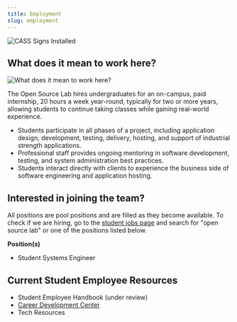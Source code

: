```yaml
---
title: Employment
slug: employment
---
```


![CASS Signs Installed](/images/CASSSignsInstalled.JPG)

## What does it mean to work here?

![What does it mean to work here?](/images/SEQuotesCollage.png#center)

The Open Source Lab hires undergraduates for an on-campus, paid internship, 20 hours a week year-round, typically for
two or more years, allowing students to continue taking classes while gaining real-world experience.

- Students participate in all phases of a project, including application design, development, testing, delivery,
  hosting, and support of industrial strength applications.
- Professional staff provides ongoing mentoring in software development, testing, and system administration best
  practices.
- Students interact directly with clients to experience the business side of software engineering and application
  hosting.

## Interested in joining the team?

All positions are pool positions and are filled as they become available. To check if we are hiring, go to the
[student jobs page](https://jobs.oregonstate.edu/postings/search?utf8=%E2%9C%93&query=&query_v0_posted_at_date=&query_position_type_id=5&query_organizational_tier_3_id=any&1970=&1971=&225=&2134=&2136=&2137=&commit=Search)
and search for "open source lab" or one of the positions listed below.

**Position(s)**

- Student Systems Engineer

## Current Student Employee Resources

- Student Employee Handbook (under review)
- [Career Development Center](http://career.oregonstate.edu/)
- Tech Resources
